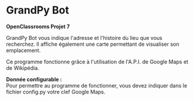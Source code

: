 # **GrandPy Bot**

**__**OpenClassrooms Projet 7**__**


GrandPy Bot vous indique l'adresse et l'histoire du lieu que vous recherchez.
Il affiche également une carte permettant de visualiser son emplacement.

Ce programme fonctionne grâce à l'utilisation de l'A.P.I. de Google Maps et de Wikipédia.





**Donnée configurable :**  
Pour permettre au programme de fonctionner, vous devez indiquer dans le fichier config.py
votre clef Google Maps.